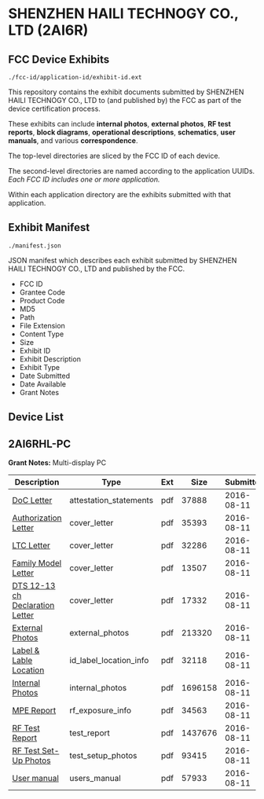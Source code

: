 # SHENZHEN HAILI TECHNOGY CO., LTD (2AI6R)
## FCC Device Exhibits

```
./fcc-id/application-id/exhibit-id.ext
```

This repository contains the exhibit documents submitted by SHENZHEN HAILI TECHNOGY CO., LTD to (and published by) the FCC as part of the device certification process.

These exhibits can include **internal photos**, **external photos**, **RF test reports**, **block diagrams**, **operational descriptions**, **schematics**, **user manuals**, and various **correspondence**.

The top-level directories are sliced by the FCC ID of each device.

The second-level directories are named according to the application UUIDs. *Each FCC ID includes one or more application.*

Within each application directory are the exhibits submitted with that application. 

## Exhibit Manifest

```
./manifest.json
```

JSON manifest which describes each exhibit submitted by SHENZHEN HAILI TECHNOGY CO., LTD and published by the FCC.

- FCC ID
- Grantee Code
- Product Code
- MD5
- Path
- File Extension
- Content Type
- Size
- Exhibit ID
- Exhibit Description
- Exhibit Type
- Date Submitted
- Date Available
- Grant Notes

## Device List
## 2AI6RHL-PC
**Grant Notes:** Multi-display PC

| Description | Type | Ext | Size | Submitted | Available |
| ----------- | ---- | --- | ---- | --------- | --------- |
| [DoC Letter](2AI6RHL-PC/624f45410bb45fc1f3d2edf5191fad3c/3094489.pdf) | attestation_statements | pdf | 37888 | 2016-08-11 | 2016-08-11 |
| [Authorization Letter](2AI6RHL-PC/624f45410bb45fc1f3d2edf5191fad3c/3094491.pdf) | cover_letter | pdf | 35393 | 2016-08-11 | 2016-08-11 |
| [LTC Letter](2AI6RHL-PC/624f45410bb45fc1f3d2edf5191fad3c/3094492.pdf) | cover_letter | pdf | 32286 | 2016-08-11 | 2016-08-11 |
| [Family Model Letter](2AI6RHL-PC/624f45410bb45fc1f3d2edf5191fad3c/3094493.pdf) | cover_letter | pdf | 13507 | 2016-08-11 | 2016-08-11 |
| [DTS 12-13 ch Declaration Letter](2AI6RHL-PC/624f45410bb45fc1f3d2edf5191fad3c/3094494.pdf) | cover_letter | pdf | 17332 | 2016-08-11 | 2016-08-11 |
| [External Photos](2AI6RHL-PC/624f45410bb45fc1f3d2edf5191fad3c/3094495.pdf) | external_photos | pdf | 213320 | 2016-08-11 | 2016-08-11 |
| [Label & Lable Location](2AI6RHL-PC/624f45410bb45fc1f3d2edf5191fad3c/3094496.pdf) | id_label_location_info | pdf | 32118 | 2016-08-11 | 2016-08-11 |
| [Internal Photos](2AI6RHL-PC/624f45410bb45fc1f3d2edf5191fad3c/3094497.pdf) | internal_photos | pdf | 1696158 | 2016-08-11 | 2016-08-11 |
| [MPE Report](2AI6RHL-PC/624f45410bb45fc1f3d2edf5191fad3c/3094502.pdf) | rf_exposure_info | pdf | 34563 | 2016-08-11 | 2016-08-11 |
| [RF Test Report](2AI6RHL-PC/624f45410bb45fc1f3d2edf5191fad3c/3094503.pdf) | test_report | pdf | 1437676 | 2016-08-11 | 2016-08-11 |
| [RF Test Set-Up Photos](2AI6RHL-PC/624f45410bb45fc1f3d2edf5191fad3c/3094504.pdf) | test_setup_photos | pdf | 93415 | 2016-08-11 | 2016-08-11 |
| [User manual](2AI6RHL-PC/624f45410bb45fc1f3d2edf5191fad3c/3094501.pdf) | users_manual | pdf | 57933 | 2016-08-11 | 2016-08-11 |
